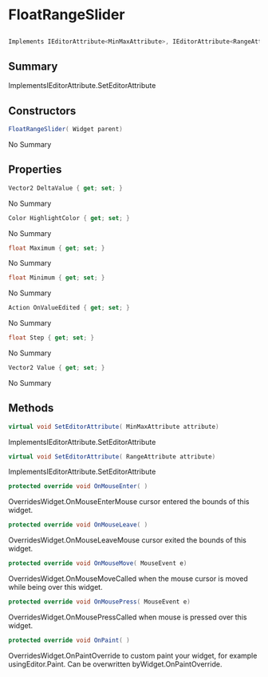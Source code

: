# FloatRangeSlider

## 
```c#
Implements IEditorAttribute<MinMaxAttribute>, IEditorAttribute<RangeAttribute>
```

## Summary

ImplementsIEditorAttribute<T>.SetEditorAttribute
## Constructors

```c#
FloatRangeSlider( Widget parent) 
```
No Summary
## Properties

```c#
Vector2 DeltaValue { get; set; } 
```
No Summary
```c#
Color HighlightColor { get; set; } 
```
No Summary
```c#
float Maximum { get; set; } 
```
No Summary
```c#
float Minimum { get; set; } 
```
No Summary
```c#
Action OnValueEdited { get; set; } 
```
No Summary
```c#
float Step { get; set; } 
```
No Summary
```c#
Vector2 Value { get; set; } 
```
No Summary
## Methods

```c#
virtual void SetEditorAttribute( MinMaxAttribute attribute) 
```
ImplementsIEditorAttribute<T>.SetEditorAttribute
```c#
virtual void SetEditorAttribute( RangeAttribute attribute) 
```
ImplementsIEditorAttribute<T>.SetEditorAttribute
```c#
protected override void OnMouseEnter( ) 
```
OverridesWidget.OnMouseEnterMouse cursor entered the bounds of this widget.
```c#
protected override void OnMouseLeave( ) 
```
OverridesWidget.OnMouseLeaveMouse cursor exited the bounds of this widget.
```c#
protected override void OnMouseMove( MouseEvent e) 
```
OverridesWidget.OnMouseMoveCalled when the mouse cursor is moved while being over this widget.
```c#
protected override void OnMousePress( MouseEvent e) 
```
OverridesWidget.OnMousePressCalled when mouse is pressed over this widget.
```c#
protected override void OnPaint( ) 
```
OverridesWidget.OnPaintOverride to custom paint your widget, for example usingEditor.Paint. Can be overwritten byWidget.OnPaintOverride.
